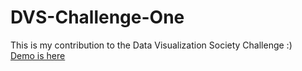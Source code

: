 # DVS-Challenge-One

This is my contribution to the Data Visualization Society Challenge :)  
[Demo is here](https://c-c-l.github.io/dvsc-first.html)  
